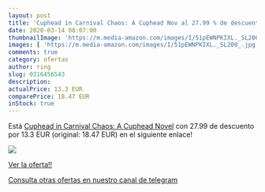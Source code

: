 ```yaml
---
layout: post
title: 'Cuphead in Carnival Chaos: A Cuphead Nov al 27.99 % de descuento'
date: 2020-03-14 08:07:00
thumbnailImage: 'https://m.media-amazon.com/images/I/51pEWNPKIXL._SL200_.jpg'
images: [ 'https://m.media-amazon.com/images/I/51pEWNPKIXL._SL200_.jpg' ]
comments: true
category: ofertas
author: ring
slug: 0316456543
description:
actualPrice: 13.3 EUR
comparePrice: 18.47 EUR
inStock: true
---
```


Está [Cuphead in Carnival Chaos: A Cuphead Novel](https://www.amazon.com/dp/0316456543/?tag=redken08-20) con 27.99 de descuento por 13.3 EUR (original: 18.47 EUR) en el siguiente enlace!

[![](https://m.media-amazon.com/images/I/51pEWNPKIXL._SL200_.jpg)](https://www.amazon.com/dp/0316456543/?tag=redken08-20)

[Ver la oferta!!](https://www.amazon.com/dp/0316456543/?tag=redken08-20)

[Consulta otras ofertas en nuestro canal de telegram](https://t.me/s/ofertas25)
